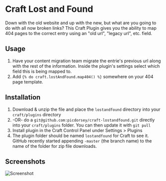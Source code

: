 # Craft Lost and Found
Down with the old website and up with the new, but what are you going to do with all now broken links? This Craft Plugin gives you the ability to map 404 pages to the correct entry using an "old url", "legacy url", etc. field.

## Usage
1. Have your content migration team migrate the entrie's previous url along with the rest of the information. Inside the plugin's settings select which field this is being mapped to.
2. Add `{% do craft.lostAndFound.map404() %}` somewhere on your 404 page template.

## Installation
1. Download & unzip the file and place the `lostandfound` directory into your `craft/plugins` directory
2.  -OR- do a `git@github.com:picdorsey/craft-lostandfound.git` directly into your `craft/plugins` folder.  You can then update it with `git pull`
4. Install plugin in the Craft Control Panel under Settings > Plugins
5. The plugin folder should be named `lostandfound` for Craft to see it.  GitHub recently started appending `-master` (the branch name) to the name of the folder for zip file downloads.

## Screenshots
![Screenshot](https://raw.github.com/picdorsey/craft-lostandfound/master/images/screenshot.png)